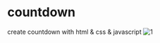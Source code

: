 # countdown
create countdown with html &amp; css &amp; javascript 
![1](https://user-images.githubusercontent.com/59051643/140168085-08bcb4ff-44a2-43bd-8617-b61700b2ff60.PNG)

